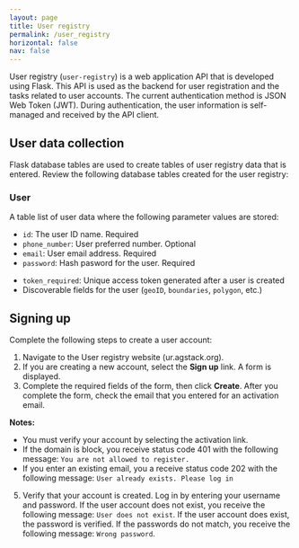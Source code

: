 ```yaml
---
layout: page
title: User registry
permalink: /user_registry
horizontal: false
nav: false
---
```


User registry (`user-registry`) is a web application API that is developed using Flask. This API is used as the backend for user registration and the tasks related to user accounts. The current authentication method is JSON Web Token (JWT). During authentication, the user information is self-managed and received by the API client.

## User data collection

Flask database tables are used to create tables of user registry data that is entered. Review the following database tables created for the user registry:

### User

A table list of user data where the following parameter values are stored:

  * `id`: The user ID name. Required
  * `phone_number`: User preferred number. Optional
  * `email`: User email address. Required
  * `password`: Hash pasword for the user. Required
<!--from Ted how is the valid token defined?-->
  * `token_required`: Unique access token generated after a user is created
  * Discoverable fields for the user (`geoID`, `boundaries`, `polygon`, etc.)
  
## Signing up

Complete the following steps to create a user account:

1. Navigate to the User registry website (ur.agstack.org).
2. If you are creating a new account, select the **Sign up** link. A form is displayed.
3. Complete the required fields of the form, then click **Create**. After you complete the form, check the email that you entered for an activation email.

**Notes:** 

- You must verify your account by selecting the activation link.
- If the domain is block, you receive status code 401 with the following message: `You are not allowed to register.`
- If you enter an existing email, you a receive status code 202 with the following message: `User already exists. Please log in`

5. Verify that your account is created. Log in by entering your username and password. If the user account does not exist, you receive the following message: `User does not exist`. If the user account does exist, the password is verified. If the passwords do not match, you receive the following message: `Wrong password`.

<!--updating user account-->
<!--logout: Log out users-->

